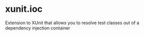 xunit.ioc
=========

Extension to XUnit that allows you to resolve test classes out of a dependency injection container
